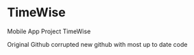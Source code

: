 # TimeWise
Mobile App Project TimeWise

Original Github corrupted new github with most up to date code


